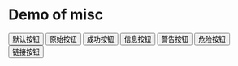 # Demo of misc



<button type="button" class="btn btn-default">默认按钮</button>
<button type="button" class="btn btn-primary">原始按钮</button>
<button type="button" class="btn btn-success">成功按钮</button>
<button type="button" class="btn btn-info">信息按钮</button>
<button type="button" class="btn btn-warning">警告按钮</button>
<button type="button" class="btn btn-danger">危险按钮</button>
<button type="button" class="btn btn-link">链接按钮</button>